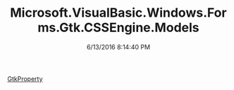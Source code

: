 ﻿---
title: Microsoft.VisualBasic.Windows.Forms.Gtk.CSSEngine.Models
date: 6/13/2016 8:14:40 PM
---

[GtkProperty](T-Microsoft.VisualBasic.Windows.Forms.Gtk.CSSEngine.Models.GtkProperty.html)
